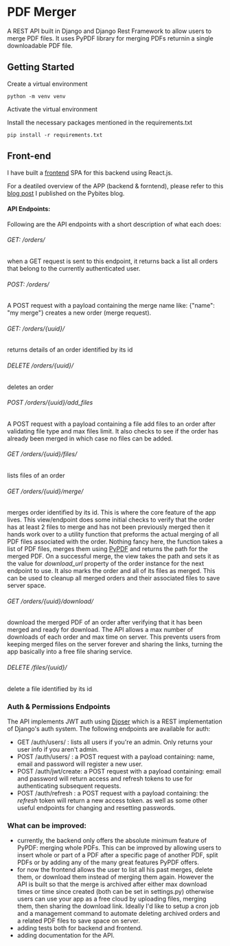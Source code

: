 # PDF Merger
A REST API built in Django and Django Rest Framework to allow users to merge PDF files. It uses PyPDF library for merging PDFs returnin a single downloadable PDF file.

## Getting Started
Create a virtual environment

```
python -m venv venv
```

Activate the virtual environment

Install the necessary packages mentioned in the requirements.txt

```
pip install -r requirements.txt
```

## Front-end
I have built a [frontend](https://github.com/ahmedlemine/pdfmerger-frontend) SPA for this backend using React.js. 

For a deatiled overview of the APP (backend & forntend), please refer to this [blog post](https://pybit.es/articles/from-python-script-to-web-app-and-product/) I published on the Pybites blog.

#### API Endpoints:
Following are the API endpoints with a short description of what each does:

###### GET: /orders/
when a GET request is sent to this endpoint, it returns back a list all orders that belong to the currently authenticated user.

###### POST: /orders/
A POST request with a payload containing the merge name like: {"name": "my merge"} creates a new order (merge request).

###### GET: /orders/{uuid}/
returns details of an order identified by its id

###### DELETE /orders/{uuid}/
deletes an order

###### POST  /orders/{uuid}/add_files
A POST request with a payload containing a file add files to an order after validating file type and max files limit. It also checks to see if the order has already been merged in which case no files can be added.

###### GET /orders/{uuid}/files/
lists files of an order

###### GET /orders/{uuid}/merge/
merges order identified by its id.
This is where the core feature of the app lives. This view/endpoint does some initial checks to verify that the order has at least 2 files to merge and has not been previously merged then it hands work over to a utility function that preforms the actual merging of all PDF files associated with the order. 
Nothing fancy here, the function takes a list of PDF files, merges them using [PyPDF](https://pypi.org/project/pypdf/) and returns the path for the merged PDF. On a successful merge, the view takes the path and sets it as the value for *download_url* property of the order instance for the next endpoint to use. It also marks the order and all of its files as merged. This can be used to cleanup all merged orders and their associated files to save server space.

###### GET /orders/{uuid}/download/
download the merged PDF of an order after verifying that it has been merged and ready for download. The API allows a max number of downloads of each order and max time on server. This prevents users from keeping merged files on the server forever and sharing the links, turning the app basically into a free file sharing service.

###### DELETE /files/{uuid}/
delete a file identified by its id


### Auth & Permissions Endpoints
The API implements JWT auth using [Djoser](https://github.com/sunscrapers/djoser) which is a REST implementation of Django's auth system.
The following endpoints are available for auth:
- GET /auth/users/ : lists all users if you're an admin. Only returns your user info if you aren't admin.
- POST /auth/users/ : a POST request with a payload containing: name, email and password will register a new user.
- POST /auth/jwt/create: a POST request with a payload containing: email and password will return access and refresh tokens to use for authenticating subsequent requests.
- POST /auth/refresh : a POST request with a payload containing: the *refresh* token will return a new access token.
as well as some other useful endpoints for changing and resetting passwords.

### What can be improved:
- currently, the backend only offers the absolute minimum feature of PyPDF: merging whole PDFs. This can be improved by allowing users to insert whole or part of a PDF after a specific page of another PDF, split PDFs or by adding any of the many great features PyPDF offers.
- for now the frontend allows the user to list all his past merges, delete them, or download them instead of merging them again. However the API is built so that the merge is archived after either max download times or time since created (both can be set in settings.py) otherwise users can use your app as a free cloud by uploading files, merging them, then sharing the download link. Ideally I'd like to setup a cron job and a management command to automate deleting archived orders and a related PDF files to save space on server.
- adding tests both for backend and frontend.
- adding documentation for the API.
